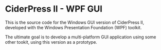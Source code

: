 # CiderPress II - WPF GUI #

This is the source code for the Windows GUI version of CiderPress II, developed with the
Windows Presentation Foundation (WPF) toolkit.

The ultimate goal is to develop a multi-platform GUI application using some other tookit,
using this version as a prototype.
